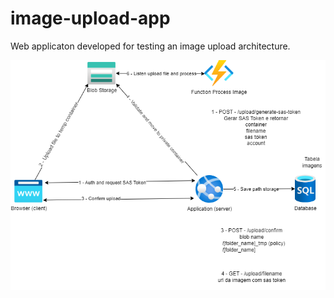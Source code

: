 # image-upload-app

Web applicaton developed for testing an image upload architecture.

![architecture-design](./docs/architecture-design.png)
